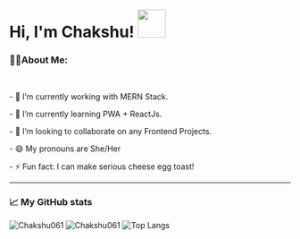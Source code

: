<h1 align="left"> Hi, I'm Chakshu! <img src="https://media.giphy.com/media/mGcNjsfWAjY5AEZNw6/giphy.gif" width="50"></h1>
<h3 align="left"> 👩‍💻About Me:</h3>
<br>

  <p align="left">- 🔭 I’m currently working with MERN Stack. </p>
  <p align="left">- 🌱 I’m currently learning PWA + ReactJs. </p>
  <p align="left">- 👯 I’m looking to collaborate on any Frontend Projects.</p>
  <p align="left">- 😄 My pronouns are She/Her </p>
  <p align="left">- ⚡ Fun fact: I can make serious cheese egg toast! </p>
<hr>
 
 <h3 align="left">📈 My GitHub stats</h3>

<a align="left"> <img src="https://github-readme-stats.vercel.app/api?username=Chakshu061&show_icons=true&theme=gotham" alt="Chakshu061" /><a> <img src="https://github-readme-streak-stats.herokuapp.com/?user=Chakshu061&show_icons=true&theme=gotham" alt="Chakshu061" /></a>
  ![Top Langs](https://github-readme-stats.vercel.app/api/top-langs/?username=Chakshu061&theme=gotham)
